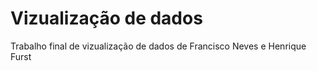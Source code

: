 # Vizualização de dados

Trabalho final de vizualização de dados de Francisco Neves e Henrique Furst
